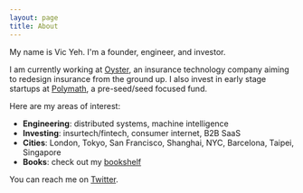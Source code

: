 ```yaml
---
layout: page
title: About
---
```


My name is Vic Yeh. I'm a founder, engineer, and investor.

I am currently working at [Oyster](https://www.withoyster.com/), an insurance technology company aiming to redesign insurance from the ground up. I also invest in early stage startups at [Polymath](https://polymathcp.com), a pre-seed/seed focused fund.

Here are my areas of interest:
- **Engineering**: distributed systems, machine intelligence
- **Investing**: insurtech/fintech, consumer internet, B2B SaaS
- **Cities**: London, Tokyo, San Francisco, Shanghai, NYC, Barcelona, Taipei, Singapore
- **Books**: check out my [bookshelf](http://vicyeh.com/books.html)

You can reach me on [Twitter](https://twitter.com/vicoyeh).

